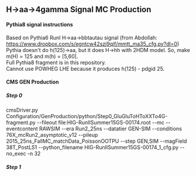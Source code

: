 ## H->aa->4gamma Signal MC Production

#### Pythia8 signal instructions
Based on Pythia6 RunI H->aa->bbtautau signal (from Abdollah: https://www.dropbox.com/s/egntcw42szj9qif/mmtt_ma35_cfg.py?dl=0)   
Pythia doesn't do h(125)->aa, but it does H->hh with 2HDM model. So, make m(H) = 125 and m(h) = [5,60].   
Full Pythia8 fragment is in this repository.   
Cannot use POWHEG LHE because it produces h(125) - pdgid 25.   

#### CMS GEN Production
##### Step 0
cmsDriver.py Configuration/GenProduction/python/Step0_GluGluToHToXXTo4G-fragment.py --fileout file:HIG-RunIISummer15GS-00174.root --mc --eventcontent RAWSIM --era Run2_25ns --datatier GEN-SIM --conditions 76X_mcRun2_asymptotic_v12 --pileup 2015_25ns_FallMC_matchData_PoissonOOTPU --step GEN,SIM --magField 38T_PostLS1 --python_filename HIG-RunIISummer15GS-00174_1_cfg.py --no_exec -n 32   
##### Step 1

